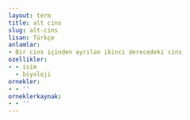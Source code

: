 ```yaml
---
layout: term
title: alt cins
slug: alt-cins
lisan: Türkçe
anlamlar:
- Bir cins içinden ayrılan ikinci derecedeki cins
ozellikler:
- - isim
  - biyoloji
ornekler:
- - ''
orneklerkaynak:
- - ''
---
```

